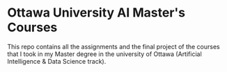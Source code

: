 # Ottawa University AI Master's Courses

This repo contains all the assignments and the final project of the courses that I took in my Master degree in the university of Ottawa (Artificial Intelligence & Data Science track).
